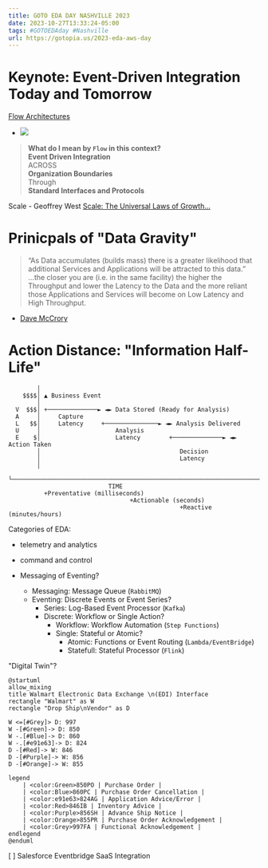 ```yaml
---
title: GOTO EDA DAY NASHVILLE 2023
date: 2023-10-27T13:33:24-05:00
tags: #GOTOEDAday #Nashville
url: https://gotopia.us/2023-eda-aws-day
---
```


# Keynote: Event-Driven Integration Today and Tomorrow

[Flow Architectures](https://www.oreilly.com/library/view/flow-architectures/9781492075882/)
- ![](https://learning.oreilly.com/library/cover/9781492075882/250w/)


> __What do I mean by `Flow` in this context?__  
> **Event Driven Integration**  
>       ACROSS  
> **Organization Boundaries**  
>       Through  
> **Standard Interfaces and Protocols**  

Scale - Geoffrey West
[Scale: The Universal Laws of Growth...](https://www.amazon.com/Scale-Universal-Innovation-Sustainability-Organisms/dp/1594205582)

# Prinicpals of "Data Gravity"
> “As Data accumulates (builds mass) there is a greater likelihood that additional Services and Applications will be attracted to this data.”   
> ...the closer you are (i.e. in the same facility) the higher the Throughput and lower the Latency to the Data and the more reliant those Applications and Services will become on Low Latency and High Throughput.
 - [Dave McCrory](https://datagravitas.com/2010/12/07/data-gravity-in-the-clouds/)

# Action Distance: "Information Half-Life"
 
```
        │
    $$$$│ ▲ Business Event
        │
  V  $$$│ +──────────────► ◄► Data Stored (Ready for Analysis)
  A     │     Capture
  L   $$│     Latency     +───────────────► ◄► Analysis Delivered
  U     │                     Analysis
  E    $│                     Latency        +──────────────► ◄► Action Taken
        │                                       Decision
        │                                       Latency
        │
        └──────────────────────────────────────────────────────────────────────
                            TIME
          +Preventative (milliseconds)
                                  +Actionable (seconds)
                                                +Reactive (minutes/hours)
```


Categories of EDA:
- telemetry and analytics
- command and control

- Messaging of Eventing?
    - Messaging: Message Queue (`RabbitMQ`)
    - Eventing: Discrete Events or Event Series?
        - Series: Log-Based Event Processor (`Kafka`)
        - Discrete: Workflow or Single Action?
            - Workflow: Workflow Automation (`Step Functions`)
            - Single: Stateful or Atomic?
                - Atomic: Functions or Event Routing (`Lambda/EventBridge`)
                - Statefull: Stateful Processor (`Flink`)

"Digital Twin"?

```plantuml
@startuml
allow_mixing
title Walmart Electronic Data Exchange \n(EDI) Interface
rectangle "Walmart" as W
rectangle "Drop Ship\nVendor" as D

W <=[#Grey]> D: 997
W -[#Green]-> D: 850
W -.[#Blue]-> D: 860
W -.[#e91e63]-> D: 824
D -[#Red]-> W: 846
D -[#Purple]-> W: 856
D -[#Orange]-> W: 855

legend
    | <color:Green>850PO | Purchase Order |
    | <color:Blue>860PC | Purchase Order Cancellation |
    | <color:e91e63>824AG | Application Advice/Error |
    | <color:Red>846IB | Inventory Advice |
    | <color:Purple>856SH | Advance Ship Notice |
    | <color:Orange>855PR | Purchase Order Acknowledgement |
    | <color:Grey>997FA | Functional Acknowledgement |
endlegend
@enduml
```

[ ] Salesforce Eventbridge SaaS Integration
